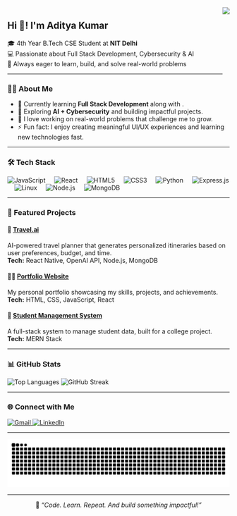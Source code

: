<img align="right" height="169" src="https://media2.giphy.com/media/v1.Y2lkPTc5MGI3NjExdXg5ZXI1bHhkNDI3ZHJrNGc4cXV0cDZ0Z3d1djA0ZzVjc240Z25mcCZlcD12MV9pbnRlcm5hbF9naWZfYnlfaWQmY3Q9Zw/u1SH63gOjMPpS/giphy.gif" />

<h2 align="left">Hi 👋! I'm Aditya Kumar</h2>

<p align="left">
🎓 4th Year B.Tech CSE Student at <b>NIT Delhi</b> <br>
💻 Passionate about Full Stack Development, Cybersecurity & AI <br>
🚀 Always eager to learn, build, and solve real-world problems
</p>

---

### 🧑‍💻 About Me

- 🌱 Currently learning **Full Stack Development** along with .  
- 🧠 Exploring **AI + Cybersecurity** and building impactful projects.  
- 🧰 I love working on real-world problems that challenge me to grow.    
- ⚡ Fun fact: I enjoy creating meaningful UI/UX experiences and learning new technologies fast.

---

### 🛠️ Tech Stack

<div align="left">
  <img src="https://cdn.jsdelivr.net/gh/devicons/devicon/icons/javascript/javascript-original.svg" height="30" alt="JavaScript" />
  <img width="12" />
  <img src="https://cdn.jsdelivr.net/gh/devicons/devicon/icons/react/react-original.svg" height="30" alt="React" />
  <img width="12" />
  <img src="https://cdn.jsdelivr.net/gh/devicons/devicon/icons/html5/html5-original.svg" height="30" alt="HTML5" />
  <img width="12" />
  <img src="https://cdn.jsdelivr.net/gh/devicons/devicon/icons/css3/css3-original.svg" height="30" alt="CSS3" />
  <img width="12" />
  <img src="https://cdn.jsdelivr.net/gh/devicons/devicon/icons/python/python-original.svg" height="30" alt="Python" />
  <img width="12" />
  <img src="https://cdn.jsdelivr.net/gh/devicons/devicon/icons/express/express-original.svg" height="30" alt="Express.js" />
  <img width="12" />
  <img src="https://cdn.jsdelivr.net/gh/devicons/devicon/icons/linux/linux-original.svg" height="30" alt="Linux" />
  <img width="12" />
  <img src="https://cdn.jsdelivr.net/gh/devicons/devicon/icons/nodejs/nodejs-original.svg" height="30" alt="Node.js" />
  <img width="12" />
  <img src="https://cdn.jsdelivr.net/gh/devicons/devicon/icons/mongodb/mongodb-original.svg" height="30" alt="MongoDB" />
</div>

---

### 🚀 Featured Projects

#### 🧭 [Travel.ai](https://github.com/adityakumar221210008)  
AI-powered travel planner that generates personalized itineraries based on user preferences, budget, and time.  
**Tech:** React Native, OpenAI API, Node.js, MongoDB

#### 🧑‍🎓 [Portfolio Website](https://github.com/adityakumar221210008)  
My personal portfolio showcasing my skills, projects, and achievements.  
**Tech:** HTML, CSS, JavaScript, React

#### 🏫 [Student Management System](https://github.com/adityakumar221210008)  
A full-stack system to manage student data, built for a college project.  
**Tech:** MERN Stack

---

### 📊 GitHub Stats

<div align="left">
  <img src="https://github-readme-stats.vercel.app/api/top-langs?username=adityakumar221210008&locale=en&hide_title=false&layout=compact&card_width=320&langs_count=5&theme=dracula&hide_border=false" height="150" alt="Top Languages" />
  <img src="https://github-readme-streak-stats.herokuapp.com/?user=adityakumar221210008&theme=dracula&hide_border=false" height="150" alt="GitHub Streak" />
</div>

---

### 🌐 Connect with Me

<div align="left">
  <a href="mailto:aditya752907@gmail.com" target="_blank">
    <img src="https://img.shields.io/static/v1?message=Gmail&logo=gmail&label=&color=D14836&logoColor=white&style=for-the-badge" height="35" alt="Gmail"/>
  </a>
  <a href="https://www.linkedin.com/in/aditya-kumar-a7162723a" target="_blank">
    <img src="https://img.shields.io/static/v1?message=LinkedIn&logo=linkedin&label=&color=0077B5&logoColor=white&style=for-the-badge" height="35" alt="LinkedIn"/>
  </a>
</div>

---

<img src="https://raw.githubusercontent.com/adityakumar221210008/adityakumar221210008/output/snake.svg" alt="Snake animation" />

---

<p align="center">
  🧠 <i>“Code. Learn. Repeat. And build something impactful!”</i>
</p>
